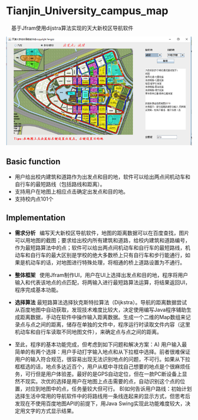 # Tianjin_University_campus_map
&emsp;基于Jfram使用dijstra算法实现的天大新校区导航软件

![运行效果图](resource/result.png "效果图")
## Basic function
+ 用户给出校内建筑和道路作为出发点和目的地，软件可以给出两点间机动车和自行车的最短路线（包括路线和距离）。
+ 支持用户在地图上相应点击确定出发点和目的地。
+ 支持校内点101个
## Implementation
+ **需求分析** &ensp;编写天大新校区导航软件，地图的距离数据可以在百度查找，图片可以用地图的截图；要求给出校内所有建筑和道路，给校内建筑和道路编号，作为最短路算法中的点；软件可以给出两点间机动车和自行车的最短路线，机动车和自行车的最大区别是学校的绝大多数桥上只有自行车和步行能通行，如果是机动车的话，对地图进行特殊处理，将相通的桥上道路设置为不通行。

+ **整体框架** &ensp;使用Jfram制作UI，用户在UI上选择出发点和目的地，程序将用户输入和代表该地点的点匹配，将两输入进行最短路算法运算，将结果返回UI，程序完成基本功能。
  
+ **选择算法** 最短路算法选择狄克斯特拉算法（Dijkstra）。导航的距离数据尝试从百度地图中自动获取，发现技术难度比较大，决定使用编写Java程序辅助生成距离数据，手动在软件中操作输入距离数据。生成一个二维的Map数组来记录点与点之间的距离，储存在单独的文件中，程序运行时读取文件内容（这里机动车和自行车读取不同地图文件），来确定点与点之间的距离。

+ 至此，程序的基本功能完成，但考虑到如下问题和解决方案：A) 用户输入最简单的有两个选择：用户手动打字输入地点和从下拉框中选择。前者很难保证用户的输入符合规范，很容易出现无法识别地点的问题，不可行。如果从下拉框框选的话，地点多达近百个，用户从框中寻找自己想要的地点是个很麻烦任务，可行但是用户体验差。最好的是GPS自动定位，但在一款PC断设备上显然不现实。次优的选择是用户在地图上点击需要的点，自动识别这个点的位置，对应到地图中的点，任务量较大但可行。 B)如何告诉用户路线：初始计划选择生活中常用的导航软件中的将路线用一条线连起来的显示方式，但思考后发现在不使用百度地图API的前提下，用Java Swing实现此功能难度较大，决定用文字的方式显示结果。
